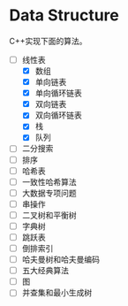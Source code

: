 # Data Structure

C++实现下面的算法。

- [ ] 线性表
    - [x] 数组
    - [x] 单向链表
    - [x] 单向循环链表
    - [x] 双向链表
    - [x] 双向循环链表
    - [x] 栈
    - [x] 队列
- [ ] 二分搜索
- [ ] 排序
- [ ] 哈希表
- [ ] 一致性哈希算法
- [ ] 大数据专项问题
- [ ] 串操作
- [ ] 二叉树和平衡树
- [ ] 字典树
- [ ] 跳跃表
- [ ] 倒排索引
- [ ] 哈夫曼树和哈夫曼编码
- [ ] 五大经典算法
- [ ] 图
- [ ] 并查集和最小生成树